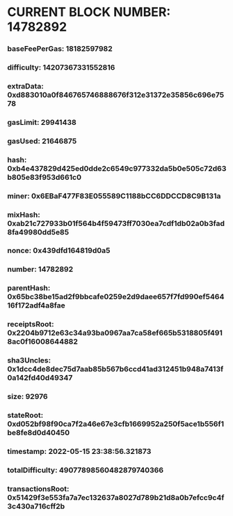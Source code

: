 # CURRENT BLOCK NUMBER: 14782892

### baseFeePerGas: 18182597982
### difficulty: 14207367331552816
### extraData: 0xd883010a0f846765746888676f312e31372e35856c696e7578
### gasLimit: 29941438
### gasUsed: 21646875
### hash: 0xb4e437829d425ed0dde2c6549c977332da5b0e505c72d63b805e83f953d661c0
### miner: 0x6EBaF477F83E055589C1188bCC6DDCCD8C9B131a
### mixHash: 0xab21c727933b01f564b4f59473ff7030ea7cdf1db02a0b3fad8fa49980dd5e85
### nonce: 0x439dfd164819d0a5
### number: 14782892
### parentHash: 0x65bc38be15ad2f9bbcafe0259e2d9daee657f7fd990ef546416f172adf4a8fae
### receiptsRoot: 0x2204b9712e63c34a93ba0967aa7ca58ef665b5318805f4918ac0f16008644882
### sha3Uncles: 0x1dcc4de8dec75d7aab85b567b6ccd41ad312451b948a7413f0a142fd40d49347
### size: 92976
### stateRoot: 0xd052bf98f90ca7f2a46e67e3cfb1669952a250f5ace1b556f1be8fe8d0d40450
### timestamp: 2022-05-15 23:38:56.321873
### totalDifficulty: 49077898560482879740366
### transactionsRoot: 0x51429f3e553fa7a7ec132637a8027d789b21d8a0b7efcc9c4f3c430a716cff2b
